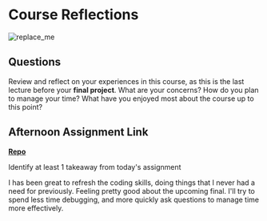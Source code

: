 # Course Reflections

![replace_me](https://codeworks.blob.core.windows.net/public/assets/img/illustrations/placeholder.svg)

## Questions

Review and reflect on your experiences in this course, as this is the last lecture before your **final project**. What are your concerns? How do you plan to manage your time? What have you enjoyed most about the course up to this point?

## Afternoon Assignment Link

**[Repo](https://github.com/LemonadeGT1/Keepr)**

Identify at least 1 takeaway from today's assignment

I has been great to refresh the coding skills, doing things that I never had a need for previously. Feeling pretty good about the upcoming final. I'll try to spend less time debugging, and more quickly ask questions to manage time more effectively.